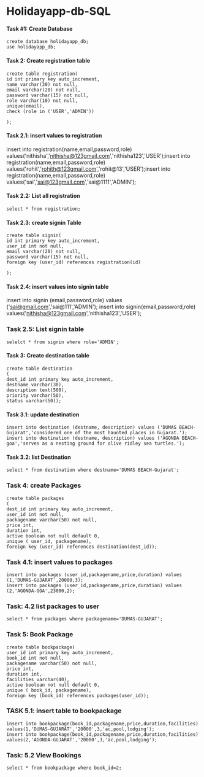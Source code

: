 # Holidayapp-db-SQL

#### Task #1: Create Database
```
create database holidayapp_db;
use holidayapp_db;
```
#### Task 2: Create registration table
```
create table registration(
id int primary key auto_increment,
name varchar(30) not null,
email varchar(20) not null,
password varchar(15) not null,
role varchar(10) not null,
unique(email),
check (role in ('USER','ADMIN'))
​
);
```

#### Task 2.1: insert values to registration

insert into registration(name,email,password,role) values('nithisha','nithisha@123gmail.com','nithisha123','USER');
​
insert into registration(name,email,password,role) values('rohit','rohith@123gmail.com','rohit@13','USER');
​
insert into registration(name,email,password,role) values('sai','sai@123gmail.com','sai@1111','ADMIN');


#### Task 2.2: List all registration
```
select * from registration;
```

#### Task 2.3: create signin Table
```
create table signin(
id int primary key auto_increment,
user_id int not null,
email varchar(20) not null,
password varchar(15) not null,
foreign key (user_id) references registration(id)
​
);
``` 

#### Task 2.4: insert values into signin table

insert into signin (email,password,role) values ('sai@gmail.com','sai@111','ADMIN');
insert into signin(email,password,role) values('nithisha@123gmail.com','nithisha123','USER');

### Task 2.5: List signin table
```
selelct * from signin where role='ADMIN';
```
#### Task 3: Create destination table
```
create table destination
(
dest_id int primary key auto_increment,
destname varchar(30),
description text(500),
priority varchar(50),
status varchar(50));
```
#### Task 3.1: update destination
```
insert into destination (destname, description) values ('DUMAS BEACH-Gujarat','considered one of the most haunted places in Gujarat.');
insert into destination (destname, description) values ('AGONDA BEACH-goa','serves as a nesting ground for olive ridley sea turtles.');
```
#### Task 3.2: list Destination
```
select * from destination where destname='DUMAS BEACH-Gujarat';

```
### Task 4: create Packages
```
create table packages 
( 
dest_id int primary key auto_increment,
user_id int not null,
packagename varchar(50) not null,
price int,
duration int,
active boolean not null default 0,
unique ( user_id, packagename),
foreign key (user_id) references destination(dest_id));
```
### Task 4.1: insert values to packages
```
insert into packages (user_id,packagename,price,duration) values (1,'DUMAS-GUJARAT',20000,3);
insert into packages (user_id,packagename,price,duration) values (2,'AGONDA-GOA',23000,2);
```
### Task: 4.2 list packages to user
```
select * from packages where packagename='DUMAS-GUJARAT';
```
### Task 5: Book Package
```
create table bookpackage(
user_id int primary key auto_increment,
book_id int not null,
packagename varchar(50) not null,
price int,
duration int,
facilities varchar(40),
active boolean not null default 0,
unique ( book_id, packagename),
foreign key (book_id) references packages(user_id));
```
### TASK 5.1: insert table to bookpackage
```
insert into bookpackage(book_id,packagename,price,duration,facilities) values(1,'DUMAS-GUJARAT','20000',3,'ac,pool,lodging');
insert into bookpackage(book_id,packagename,price,duration,facilities) values(2,'AGONDA-GUJARAT','20000',3,'ac,pool,lodging');
```
### Task: 5.2 View Bookings
```
select * from bookpackage where book_id=2;
```